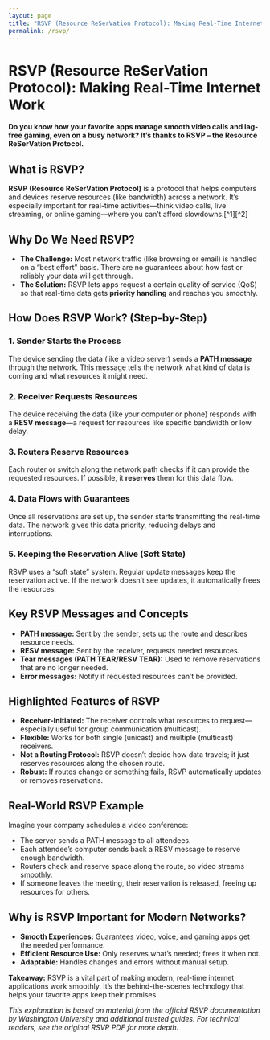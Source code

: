 ```yaml
---
layout: page
title: "RSVP (Resource ReSerVation Protocol): Making Real-Time Internet Work"
permalink: /rsvp/
---
```

# RSVP (Resource ReSerVation Protocol): Making Real-Time Internet Work

**Do you know how your favorite apps manage smooth video calls and lag-free gaming, even on a busy network? It’s thanks to RSVP – the Resource ReSerVation Protocol.**

## What is RSVP?

**RSVP (Resource ReSerVation Protocol)** is a protocol that helps computers and devices reserve resources (like bandwidth) across a network. It’s especially important for real-time activities—think video calls, live streaming, or online gaming—where you can’t afford slowdowns.[^1][^2]

## Why Do We Need RSVP?

- **The Challenge:** Most network traffic (like browsing or email) is handled on a “best effort” basis. There are no guarantees about how fast or reliably your data will get through.
- **The Solution:** RSVP lets apps request a certain quality of service (QoS) so that real-time data gets **priority handling** and reaches you smoothly.


## How Does RSVP Work? (Step-by-Step)

### 1. Sender Starts the Process

The device sending the data (like a video server) sends a **PATH message** through the network. This message tells the network what kind of data is coming and what resources it might need.

### 2. Receiver Requests Resources

The device receiving the data (like your computer or phone) responds with a **RESV message**—a request for resources like specific bandwidth or low delay.

### 3. Routers Reserve Resources

Each router or switch along the network path checks if it can provide the requested resources. If possible, it **reserves** them for this data flow.

### 4. Data Flows with Guarantees

Once all reservations are set up, the sender starts transmitting the real-time data. The network gives this data priority, reducing delays and interruptions.

### 5. Keeping the Reservation Alive (Soft State)

RSVP uses a “soft state” system. Regular update messages keep the reservation active. If the network doesn’t see updates, it automatically frees the resources.

## Key RSVP Messages and Concepts

- **PATH message:** Sent by the sender, sets up the route and describes resource needs.
- **RESV message:** Sent by the receiver, requests needed resources.
- **Tear messages (PATH TEAR/RESV TEAR):** Used to remove reservations that are no longer needed.
- **Error messages:** Notify if requested resources can’t be provided.


## Highlighted Features of RSVP

- **Receiver-Initiated:** The receiver controls what resources to request—especially useful for group communication (multicast).
- **Flexible:** Works for both single (unicast) and multiple (multicast) receivers.
- **Not a Routing Protocol:** RSVP doesn’t decide how data travels; it just reserves resources along the chosen route.
- **Robust:** If routes change or something fails, RSVP automatically updates or removes reservations.


## Real-World RSVP Example

Imagine your company schedules a video conference:

- The server sends a PATH message to all attendees.
- Each attendee’s computer sends back a RESV message to reserve enough bandwidth.
- Routers check and reserve space along the route, so video streams smoothly.
- If someone leaves the meeting, their reservation is released, freeing up resources for others.


## Why is RSVP Important for Modern Networks?

- **Smooth Experiences:** Guarantees video, voice, and gaming apps get the needed performance.
- **Efficient Resource Use:** Only reserves what’s needed; frees it when not.
- **Adaptable:** Handles changes and errors without manual setup.

**Takeaway:**
RSVP is a vital part of making modern, real-time internet applications work smoothly. It’s the behind-the-scenes technology that helps your favorite apps keep their promises.

*This explanation is based on material from the official RSVP documentation by Washington University and additional trusted guides. For technical readers, see the original RSVP PDF for more depth.*


